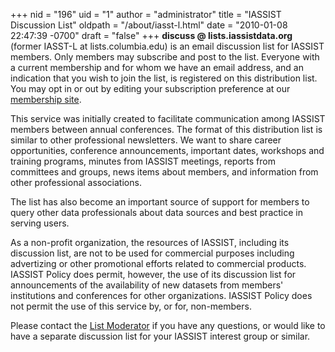 +++
nid = "196"
uid = "1"
author = "administrator"
title = "IASSIST Discussion List"
oldpath = "/about/iasst-l.html"
date = "2010-01-08 22:47:39 -0700"
draft = "false"
+++
**discuss @ lists.iassistdata.org** (former IASST-L at lists.columbia.edu) is an email discussion list for IASSIST members. Only members may subscribe and post to the list. Everyone with a current membership and for whom we have an email address, and an indication that you wish to join the list, is registered on this distribution list. You may opt in or out by editing your subscription preference at our  [membership site](http://www.iassistdata.info). 

This service was initially created to facilitate communication among IASSIST members between annual conferences. The format of this distribution list is similar to other professional newsletters. We want to share career opportunities, conference announcements, important dates, workshops and training programs, minutes from IASSIST meetings, reports from committees and groups, news items about members, and information from other professional associations.

The list has also become an important source of support for members to query other data professionals about data sources and best practice in serving users.

As a non-profit organization, the resources of IASSIST, including its discussion list, are not to be used for commercial purposes including advertizing or other promotional efforts related to commercial products. IASSIST Policy does permit, however, the use of its discussion list for announcements of the availability of new datasets from members' institutions and conferences for other organizations. IASSIST Policy does not permit the use of this service by, or for, non-members.

Please contact the [List Moderator](/about/web-team) if you have any questions, or would like to have a separate discussion list for your IASSIST interest group or similar. 

